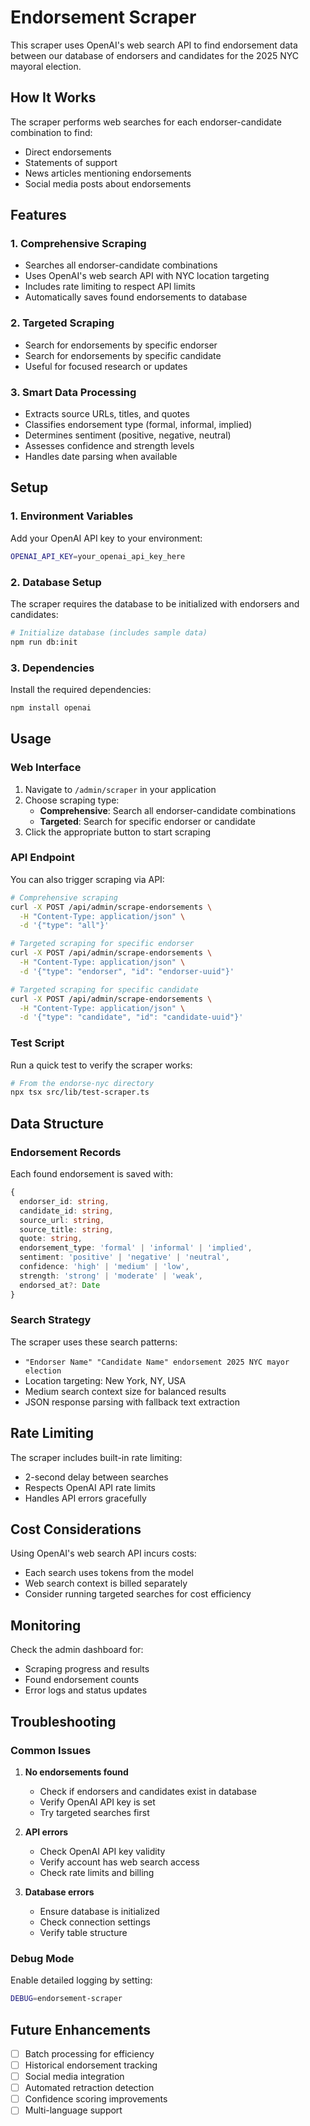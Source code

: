 # Endorsement Scraper

This scraper uses OpenAI's web search API to find endorsement data between our database of endorsers and candidates for the 2025 NYC mayoral election.

## How It Works

The scraper performs web searches for each endorser-candidate combination to find:
- Direct endorsements
- Statements of support
- News articles mentioning endorsements
- Social media posts about endorsements

## Features

### 1. Comprehensive Scraping
- Searches all endorser-candidate combinations
- Uses OpenAI's web search API with NYC location targeting
- Includes rate limiting to respect API limits
- Automatically saves found endorsements to database

### 2. Targeted Scraping
- Search for endorsements by specific endorser
- Search for endorsements by specific candidate
- Useful for focused research or updates

### 3. Smart Data Processing
- Extracts source URLs, titles, and quotes
- Classifies endorsement type (formal, informal, implied)
- Determines sentiment (positive, negative, neutral)
- Assesses confidence and strength levels
- Handles date parsing when available

## Setup

### 1. Environment Variables
Add your OpenAI API key to your environment:

```bash
OPENAI_API_KEY=your_openai_api_key_here
```

### 2. Database Setup
The scraper requires the database to be initialized with endorsers and candidates:

```bash
# Initialize database (includes sample data)
npm run db:init
```

### 3. Dependencies
Install the required dependencies:

```bash
npm install openai
```

## Usage

### Web Interface
1. Navigate to `/admin/scraper` in your application
2. Choose scraping type:
   - **Comprehensive**: Search all endorser-candidate combinations
   - **Targeted**: Search for specific endorser or candidate
3. Click the appropriate button to start scraping

### API Endpoint
You can also trigger scraping via API:

```bash
# Comprehensive scraping
curl -X POST /api/admin/scrape-endorsements \
  -H "Content-Type: application/json" \
  -d '{"type": "all"}'

# Targeted scraping for specific endorser
curl -X POST /api/admin/scrape-endorsements \
  -H "Content-Type: application/json" \
  -d '{"type": "endorser", "id": "endorser-uuid"}'

# Targeted scraping for specific candidate
curl -X POST /api/admin/scrape-endorsements \
  -H "Content-Type: application/json" \
  -d '{"type": "candidate", "id": "candidate-uuid"}'
```

### Test Script
Run a quick test to verify the scraper works:

```bash
# From the endorse-nyc directory
npx tsx src/lib/test-scraper.ts
```

## Data Structure

### Endorsement Records
Each found endorsement is saved with:

```typescript
{
  endorser_id: string,
  candidate_id: string,
  source_url: string,
  source_title: string,
  quote: string,
  endorsement_type: 'formal' | 'informal' | 'implied',
  sentiment: 'positive' | 'negative' | 'neutral',
  confidence: 'high' | 'medium' | 'low',
  strength: 'strong' | 'moderate' | 'weak',
  endorsed_at?: Date
}
```

### Search Strategy
The scraper uses these search patterns:
- `"Endorser Name" "Candidate Name" endorsement 2025 NYC mayor election`
- Location targeting: New York, NY, USA
- Medium search context size for balanced results
- JSON response parsing with fallback text extraction

## Rate Limiting

The scraper includes built-in rate limiting:
- 2-second delay between searches
- Respects OpenAI API rate limits
- Handles API errors gracefully

## Cost Considerations

Using OpenAI's web search API incurs costs:
- Each search uses tokens from the model
- Web search context is billed separately
- Consider running targeted searches for cost efficiency

## Monitoring

Check the admin dashboard for:
- Scraping progress and results
- Found endorsement counts
- Error logs and status updates

## Troubleshooting

### Common Issues

1. **No endorsements found**
   - Check if endorsers and candidates exist in database
   - Verify OpenAI API key is set
   - Try targeted searches first

2. **API errors**
   - Check OpenAI API key validity
   - Verify account has web search access
   - Check rate limits and billing

3. **Database errors**
   - Ensure database is initialized
   - Check connection settings
   - Verify table structure

### Debug Mode
Enable detailed logging by setting:

```bash
DEBUG=endorsement-scraper
```

## Future Enhancements

- [ ] Batch processing for efficiency
- [ ] Historical endorsement tracking
- [ ] Social media integration
- [ ] Automated retraction detection
- [ ] Confidence scoring improvements
- [ ] Multi-language support 